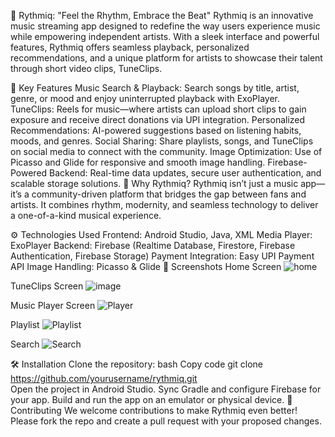 🎵 Rythmiq: "Feel the Rhythm, Embrace the Beat"
Rythmiq is an innovative music streaming app designed to redefine the way users experience music while empowering independent artists. With a sleek interface and powerful features, Rythmiq offers seamless playback, personalized recommendations, and a unique platform for artists to showcase their talent through short video clips, TuneClips.

🔑 Key Features
Music Search & Playback: Search songs by title, artist, genre, or mood and enjoy uninterrupted playback with ExoPlayer.
TuneClips: Reels for music—where artists can upload short clips to gain exposure and receive direct donations via UPI integration.
Personalized Recommendations: AI-powered suggestions based on listening habits, moods, and genres.
Social Sharing: Share playlists, songs, and TuneClips on social media to connect with the community.
Image Optimization: Use of Picasso and Glide for responsive and smooth image handling.
Firebase-Powered Backend: Real-time data updates, secure user authentication, and scalable storage solutions.
🌟 Why Rythmiq?
Rythmiq isn’t just a music app—it’s a community-driven platform that bridges the gap between fans and artists. It combines rhythm, modernity, and seamless technology to deliver a one-of-a-kind musical experience.

⚙️ Technologies Used
Frontend: Android Studio, Java, XML
Media Player: ExoPlayer
Backend: Firebase (Realtime Database, Firestore, Firebase Authentication, Firebase Storage)
Payment Integration: Easy UPI Payment API
Image Handling: Picasso & Glide
📱 Screenshots
Home Screen
![home](https://github.com/user-attachments/assets/f28e64c1-1d0b-4273-a364-17aa6c99ddcb)


TuneClips Screen
![image](https://github.com/user-attachments/assets/45796c39-26f1-4bf1-bc5f-2a517a136dde)


Music Player Screen
![Player](https://github.com/user-attachments/assets/230d7e9f-24a4-4492-8e9b-65238f30bd69)


Playlist
![Playlist](https://github.com/user-attachments/assets/5b81e50d-809d-42e1-9568-0b0e597468f9)

Search
![Search](https://github.com/user-attachments/assets/c405af0a-1ceb-44ba-a12b-bcba4717272e)


🛠️ Installation
Clone the repository:
bash
Copy code
git clone https://github.com/yourusername/rythmiq.git  
Open the project in Android Studio.
Sync Gradle and configure Firebase for your app.
Build and run the app on an emulator or physical device.
🤝 Contributing
We welcome contributions to make Rythmiq even better! Please fork the repo and create a pull request with your proposed changes.

